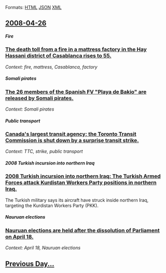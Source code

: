 
Formats: [HTML](2008/04/26/index.html)  [JSON](2008/04/26/index.json)  [XML](2008/04/26/index.xml)  

## [2008-04-26](/news/2008/04/26/index.md)

##### Fire
### [ The death toll from a fire in a mattress factory in the Hay Hassani district of Casablanca rises to 55. ](/news/2008/04/26/the-death-toll-from-a-fire-in-a-mattress-factory-in-the-hay-hassani-district-of-casablanca-rises-to-55.md)
_Context: fire, mattress, Casablanca, factory_

##### Somali pirates
### [ The 26 members of the Spanish FV "Playa de Bakio" are released by Somali pirates. ](/news/2008/04/26/the-26-members-of-the-spanish-fv-playa-de-bakio-are-released-by-somali-pirates.md)
_Context: Somali pirates_

##### Public transport
### [ Canada's largest transit agency; the Toronto Transit Commission is shut down by a surprise transit strike. ](/news/2008/04/26/canada-s-largest-transit-agency-the-toronto-transit-commission-is-shut-down-by-a-surprise-transit-strike.md)
_Context: TTC, strike, public transport_

##### 2008 Turkish incursion into northern Iraq
### [ 2008 Turkish incursion into northern Iraq: The Turkish Armed Forces attack Kurdistan Workers Party positions in northern Iraq. ](/news/2008/04/26/2008-turkish-incursion-into-northern-iraq-the-turkish-armed-forces-attack-kurdistan-workers-party-positions-in-northern-iraq.md)
The Turkish military says its aircraft have struck inside northern Iraq, targeting the Kurdistan Workers Party (PKK).

##### Nauruan elections
### [ Nauruan elections are held after the dissolution of Parliament on April 18. ](/news/2008/04/26/nauruan-elections-are-held-after-the-dissolution-of-parliament-on-april-18.md)
_Context: April 18, Nauruan elections_

## [Previous Day...](/news/2008/04/25/index.md)

